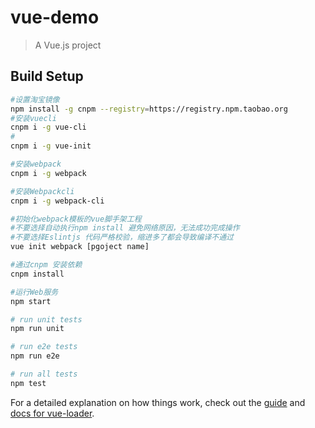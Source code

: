# vue-demo

> A Vue.js project

## Build Setup

``` bash
#设置淘宝镜像
npm install -g cnpm --registry=https://registry.npm.taobao.org
#安装vuecli
cnpm i -g vue-cli
#
cnpm i -g vue-init

#安装webpack
cnpm i -g webpack

#安装Webpackcli
cnpm i -g webpack-cli

#初始化webpack模板的vue脚手架工程
#不要选择自动执行npm install 避免网络原因，无法成功完成操作
#不要选择Eslintjs 代码严格校验，缩进多了都会导致编译不通过
vue init webpack [pgoject name]

#通过cnpm 安装依赖
cnpm install

#运行Web服务 
npm start

# run unit tests
npm run unit

# run e2e tests
npm run e2e

# run all tests
npm test
```

For a detailed explanation on how things work, check out the [guide](http://vuejs-templates.github.io/webpack/) and [docs for vue-loader](http://vuejs.github.io/vue-loader).
